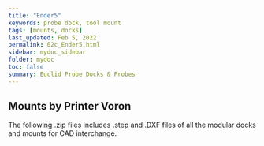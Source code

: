 ```yaml
---
title: "Ender5"
keywords: probe dock, tool mount
tags: [mounts, docks]
last_updated: Feb 5, 2022
permalink: 02c_Ender5.html
sidebar: mydoc_sidebar
folder: mydoc
toc: false
summary: Euclid Probe Docks & Probes 
---
```


## Mounts by Printer Voron 

The following .zip files includes .step and .DXF files of all the modular docks and mounts for CAD interchange.